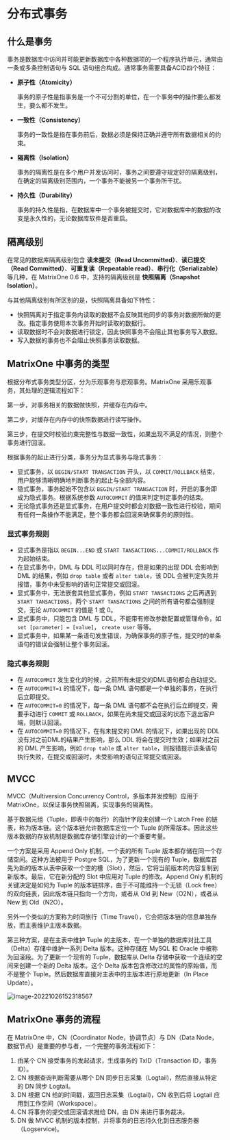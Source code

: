 # 分布式事务

## 什么是事务

事务是数据库中访问并可能更新数据库中各种数据项的一个程序执行单元，通常由一条或多条控制语句与 SQL 语句组合构成。通常事务需要具备ACID四个特征：

- **原子性（Atomicity）**

   事务的原子性是指事务是一个不可分割的单位，在一个事务中的操作要么都发生，要么都不发生。

- **一致性（Consistency）**

   事务的一致性是指在事务前后，数据必须是保持正确并遵守所有数据相关的约束。

- **隔离性（Isolation）**

   事务的隔离性是在多个用户并发访问时，事务之间要遵守规定好的隔离级别，在确定的隔离级别范围内，一个事务不能被另一个事务所干扰。

- **持久性（Durability）**

   事务的持久性是指，在数据库中一个事务被提交时，它对数据库中的数据的改变是永久性的，无论数据库软件是否重启。

## 隔离级别

在常见的数据库隔离级别包含 **读未提交（Read Uncommitted）**、**读已提交（Read Committed）**、**可重复读（Repeatable read）**、**串行化（Serializable）** 等几种，在 MatrixOne 0.6 中，支持的隔离级别是 **快照隔离（Snapshot Isolation）**。

与其他隔离级别有所区别的是，快照隔离具备如下特性：

- 快照隔离对于指定事务内读取的数据不会反映其他同步的事务对数据所做的更改。指定事务使用本次事务开始时读取的数据行。
- 读取数据时不会对数据进行锁定，因此快照事务不会阻止其他事务写入数据。
- 写入数据的事务也不会阻止快照事务读取数据。

## MatrixOne 中事务的类型

根据分布式事务类型分区，分为乐观事务与悲观事务。MatrixOne 采用乐观事务，其处理的逻辑流程如下：

第一步，对事务相关的数据做快照，并缓存在内存中。

第二步，对缓存在内存中的快照数据进行读写操作。

第三步，在提交时校验约束完整性与数据一致性，如果出现不满足的情况，则整个事务进行回滚。

根据事务的起止进行分类，事务分为显式事务与隐式事务：

- 显式事务，以 `BEGIN/START TRANSACTION` 开头，以 `COMMIT/ROLLBACK` 结束，用户能够清晰明确地判断事务的起止与全部内容。
- 隐式事务，事务起始不包含以 `BEGIN/START TRANSACTION` 时，开启的事务即成为隐式事务。根据系统参数 `AUTOCOMMIT` 的值来判定判定事务的结束。
- 无论隐式事务还是显式事务，在用户提交时都会对数据一致性进行校验，期间有任何一条操作不能满足，整个事务都会回滚来确保事务的原则性。

### 显式事务规则

- 显式事务是指以 `BEGIN...END` 或 `START TANSACTIONS...COMMIT/ROLLBACK` 作为起始结束。
- 在显式事务中，DML 与 DDL 可以同时存在，但是如果的出现 DDL 会影响到 DML 的结果，例如 `drop table` 或者 `alter table`，该 DDL 会被判定失败并报错，事务中未受影响的语句正常提交或回滚。
- 显式事务中，无法嵌套其他显式事务，例如 `START TANSACTIONS` 之后再遇到 `START TANSACTIONS`，两个 `START TANSACTIONS` 之间的所有语句都会强制提交，无论 `AUTOCOMMIT` 的值是 1 或 0。
- 显式事务中，只能包含 DML 与 DDL，不能带有修改参数配置或管理命令，如 `set [parameter] = [value]`， `create user` 等等。
- 显式事务中，如果某一条语句发生错误，为确保事务的原子性，提交时的单条语句的错误会强制让整个事务回滚。

### 隐式事务规则

- 在 `AUTOCOMMIT` 发生变化的时候，之前所有未提交的DML语句都会自动提交。
- 在 `AUTOCOMMIT=1` 的情况下，每一条 DML 语句都是一个单独的事务，在执行后立即提交。
- 在 `AUTOCOMMIT=0` 的情况下，每一条 DML 语句都不会在执行后立即提交，需要手动进行 `COMMIT` 或 `ROLLBACK`，如果在尚未提交或回滚的状态下退出客户端，则默认回滚。
- 在 `AUTOCOMMIT=0` 的情况下，在有未提交的 DML 的情况下，如果出现的 DDL 没有对之前DML的结果产生影响，那么 DDL 将会在提交时生效；如果对之前的 DML 产生影响，例如 `drop table` 或 `alter table`，则报错提示该条语句执行失败，在提交或回滚时，未受影响的语句正常提交或回滚。

## MVCC

MVCC（Multiversion Concurrency Control，多版本并发控制）应用于 MatrixOne，以保证事务快照隔离，实现事务的隔离性。

基于数据元组（Tuple，即表中的每行）的指针字段来创建一个 Latch Free 的链表，称为版本链。这个版本链允许数据库定位一个 Tuple 的所需版本。因此这些版本数据的存放机制是数据库存储引擎设计的一个重要考量。

一个方案是采用 Append Only 机制，一个表的所有 Tuple 版本都存储在同一个存储空间。这种方法被用于 Postgre SQL，为了更新一个现有的 Tuple，数据库首先为新的版本从表中获取一个空的槽（Slot），然后，它将当前版本的内容复制到新版本。最后，它在新分配的 Slot 中应用对 Tuple 的修改。Append Only 机制的关键决定是如何为 Tuple 的版本链排序，由于不可能维持一个无锁（Lock free）的双向链表，因此版本链只指向一个方向，或者从 Old 到 New（O2N），或者从 New 到 Old（N2O）。

另外一个类似的方案称为时间旅行（Time Travel），它会把版本链的信息单独存放，而主表维护主版本数据。

第三种方案，是在主表中维护 Tuple 的主版本，在一个单独的数据库对比工具（Delta）存储中维护一系列 Delta 版本。这种存储在 MySQL 和 Oracle 中被称为回滚段。为了更新一个现有的 Tuple，数据库从 Delta 存储中获取一个连续的空间来创建一个新的 Delta 版本。这个 Delta 版本包含修改过的属性的原始值，而不是整个 Tuple。然后数据库直接对主表中的主版本进行原地更新（In Place Update）。

![image-20221026152318567](https://github.com/matrixorigin/artwork/blob/main/docs/distributed-transaction/mvcc.jpg)

## MatrixOne 事务的流程

在 MatrixOne 中，CN（Coordinator Node，协调节点）与 DN（Data Node，数据节点）是重要的参与者，一个完整的事务流程如下：

1. 由某个 CN 接受事务的发起请求，生成事务的 TxID（Transaction ID，事务 ID）。
2. CN 根据查询判断需要从哪个 DN 同步日志采集（Logtail)，然后直接从特定的 DN 同步 Logtail。
3. DN 根据 CN 给的时间戳，返回日志采集（Logtail)，CN 收到后将 Logtail 应用到工作空间（Workspace）。
4. CN 将事务的提交或回滚请求推给 DN，由 DN 来进行事务裁决。
5. DN 做 MVCC 机制的版本控制，并将事务的日志持久化到日志服务器（Logservice)。
